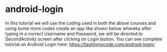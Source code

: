 # android-login
In this tutorial we will use the coding used in both the above courses and using some more codes create an app like shown below whereby after typing in a correct Username and Password, we will be directed to SecondActivity screen after clicking on Login button.
You can see complete tutorial on Android Login here: https://faultinmycode.com/android-login/
